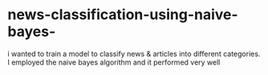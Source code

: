# news-classification-using-naive-bayes-
i wanted to train a model to classify news &amp; articles into different categories. I employed the naive bayes algorithm and it performed very well
